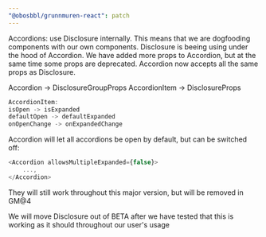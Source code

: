 ```yaml
---
"@obosbbl/grunnmuren-react": patch
---
```


Accordions: use Disclosure internally. This means that we are dogfooding components with our own components. Disclosure is beeing using under the hood of Accordion. We have added more props to Accordion, but at the same time some props are deprecated. Accordion now accepts all the same props as Disclosure. 

Accordion -> DisclosureGroupProps
AccordionItem -> DisclosureProps

```ts
AccordionItem:
isOpen -> isExpanded
defaultOpen -> defaultExpanded
onOpenChange -> onExpandedChange
```

Accordion will let all accordions be open by default, but can be switched off:

```ts
<Accordion allowsMultipleExpanded={false}>
    ...,
</Accordion>
```

They will still work throughout this major version, but will be removed in GM@4

We will move Disclosure out of BETA after we have tested that this is working as it should throughout our user's usage
